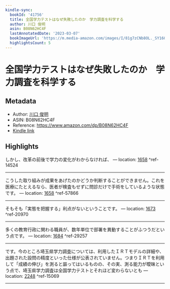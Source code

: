 ```yaml
---
kindle-sync:
  bookId: '41756'
  title: 全国学力テストはなぜ失敗したのか　学力調査を科学する
  author: 川口 俊明
  asin: B08N62HC4F
  lastAnnotatedDate: '2023-03-07'
  bookImageUrl: 'https://m.media-amazon.com/images/I/81g7zCNb8OL._SY160.jpg'
  highlightsCount: 5
---
```

# 全国学力テストはなぜ失敗したのか　学力調査を科学する
## Metadata
* Author: [川口 俊明](https://www.amazon.comundefined)
* ASIN: B08N62HC4F
* Reference: https://www.amazon.com/dp/B08N62HC4F
* [Kindle link](kindle://book?action=open&asin=B08N62HC4F)

## Highlights
しかし、改革の前後で学力の変化がわからなければ、 — location: [1658](kindle://book?action=open&asin=B08N62HC4F&location=1658) ^ref-14524

---
こうした取り組みが成果をあげたのかどうか判断することができません。これを医療にたとえるなら、医者が検査もせずに問診だけで手術をしているような状態です。 — location: [1658](kindle://book?action=open&asin=B08N62HC4F&location=1658) ^ref-57866

---
そもそも「実態を把握する」利点がないということです。 — location: [1673](kindle://book?action=open&asin=B08N62HC4F&location=1673) ^ref-20970

---
多くの教育行政に関わる職員が、数年単位で部署を異動することがふつうだという点です。 — location: [1684](kindle://book?action=open&asin=B08N62HC4F&location=1684) ^ref-29257

---
です。今のところ埼玉県学力調査については、利用したＩＲＴモデルの詳細や、出題された設問の精度といった仕様が公表されていません。つまりＩＲＴを利用して「成績の伸び」を測ると謳ってはいるものの、その実、測る能力が曖昧という点で、埼玉県学力調査は全国学力テストとそれほど変わらないとも — location: [2248](kindle://book?action=open&asin=B08N62HC4F&location=2248) ^ref-15069

---
